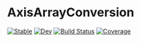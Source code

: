 # AxisArrayConversion

[![Stable](https://img.shields.io/badge/docs-stable-blue.svg)](https://jw3126.github.io/AxisArrayConversion.jl/stable)
[![Dev](https://img.shields.io/badge/docs-dev-blue.svg)](https://jw3126.github.io/AxisArrayConversion.jl/dev)
[![Build Status](https://github.com/jw3126/AxisArrayConversion.jl/workflows/CI/badge.svg)](https://github.com/jw3126/AxisArrayConversion.jl/actions)
[![Coverage](https://codecov.io/gh/jw3126/AxisArrayConversion.jl/branch/master/graph/badge.svg)](https://codecov.io/gh/jw3126/AxisArrayConversion.jl)
